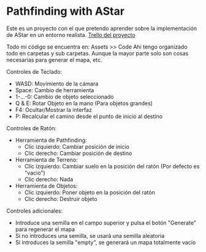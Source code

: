 # Pathfinding with AStar
 Este es un proyecto con el que pretendo aprender sobre la implementación de AStar en un entorno realista.
 [Trello del proyecto](https://trello.com/b/gf9WJnsU/proyecto-de-pathfinding-en-unity)
 
 Todo mi código se encuentra en: Assets >> Code
 Ahí tengo organizado todo en carpetas y sub carpetas. Aunque la mayor parte solo son cosas necesarias para generar el mapa, etc.
 
 
 Controles de Teclado:
 * WASD:      Movimiento de la cámara
 * Space:     Cambio de herramienta
 * 1-...-0:   Cambio de objeto seleccionado
 * Q & E:     Rotar Objeto en la mano (Para objetos grandes)
 * F4:        Ocultar/Mostrar la interfaz
 * P:         Recalcular el camino desde el punto de inicio al destino
 
 Controles de Ratón:
 * Herramienta de Pathfinding:
   * Clic izquierdo:  Cambiar posición de inicio
   * Clic derecho:    Cambiar posición de destino
 * Herramienta de Terreno:
   * Clic izquierdo:  Cambiar suelo en la posición del ratón (Por defecto es "vacio")
   * Clic derecho:    Nada
 * Herramienta de Objetos:
   * Clic izquierdo:  Poner objeto en la posición del ratón
   * Clic derecho:    Destruir objeto

 Controles adicionales:
 * Introduce una semilla en el campo superior y pulsa el botón "Generate" para regenerar el mapa
 * Si no introduces una semilla, se usará una semilla aleatoria
 * Si introduces la semilla "empty", se generará un mapa totalmente vacío
